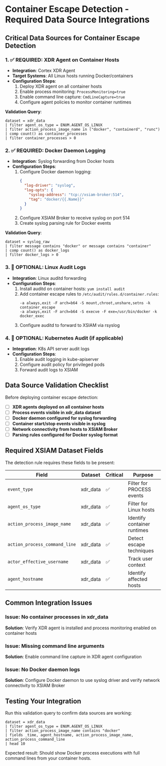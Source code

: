 # Container Escape Detection - Required Data Source Integrations

## Critical Data Sources for Container Escape Detection

### 1. ✅ **REQUIRED: XDR Agent on Container Hosts**
- **Integration**: Cortex XDR Agent 
- **Target Systems**: All Linux hosts running Docker/containers
- **Configuration Steps**:
  1. Deploy XDR agent on all container hosts
  2. Enable process monitoring: `ProcessMonitoring=true`
  3. Enable command line capture: `CmdLineCapture=true`
  4. Configure agent policies to monitor container runtimes

**Validation Query**:
```xql
dataset = xdr_data 
| filter agent_os_type = ENUM.AGENT_OS_LINUX 
| filter action_process_image_name in ("docker", "containerd", "runc")
| comp count() as container_processes
| filter container_processes > 0
```

### 2. ✅ **REQUIRED: Docker Daemon Logging**
- **Integration**: Syslog forwarding from Docker hosts
- **Configuration Steps**:
  1. Configure Docker daemon logging:
     ```json
     {
       "log-driver": "syslog",
       "log-opts": {
         "syslog-address": "tcp://xsiam-broker:514",
         "tag": "docker/{{.Name}}"
       }
     }
     ```
  2. Configure XSIAM Broker to receive syslog on port 514
  3. Create syslog parsing rule for Docker events

**Validation Query**:
```xql
dataset = syslog_raw
| filter message contains "docker" or message contains "container"
| comp count() as docker_logs
| filter docker_logs > 0
```

### 3. 🔄 **OPTIONAL: Linux Audit Logs**
- **Integration**: Linux auditd forwarding
- **Configuration Steps**:
  1. Install auditd on container hosts: `yum install audit`
  2. Add container escape rules to `/etc/audit/rules.d/container.rules`:
     ```
     -a always,exit -F arch=b64 -S mount,chroot,unshare,setns -k container_escape
     -a always,exit -F arch=b64 -S execve -F exe=/usr/bin/docker -k docker_exec
     ```
  3. Configure auditd to forward to XSIAM via rsyslog

### 4. 🔄 **OPTIONAL: Kubernetes Audit (if applicable)**
- **Integration**: K8s API server audit logs
- **Configuration Steps**:
  1. Enable audit logging in kube-apiserver
  2. Configure audit policy for privileged pods
  3. Forward audit logs to XSIAM

## Data Source Validation Checklist

Before deploying container escape detection:

- [ ] **XDR agents deployed on all container hosts**
- [ ] **Process events visible in xdr_data dataset** 
- [ ] **Docker daemon configured for syslog forwarding**
- [ ] **Container start/stop events visible in syslog**
- [ ] **Network connectivity from hosts to XSIAM Broker**
- [ ] **Parsing rules configured for Docker syslog format**

## Required XSIAM Dataset Fields

The detection rule requires these fields to be present:

| Field | Dataset | Critical | Purpose |
|-------|---------|----------|---------|
| `event_type` | xdr_data | ✅ | Filter for PROCESS events |
| `agent_os_type` | xdr_data | ✅ | Filter for Linux hosts |
| `action_process_image_name` | xdr_data | ✅ | Identify container runtimes |
| `action_process_command_line` | xdr_data | ✅ | Detect escape techniques |
| `actor_effective_username` | xdr_data | ✅ | Track user context |
| `agent_hostname` | xdr_data | ✅ | Identify affected hosts |

## Common Integration Issues

### Issue: No container processes in xdr_data
**Solution**: Verify XDR agent is installed and process monitoring enabled on container hosts

### Issue: Missing command line arguments  
**Solution**: Enable command line capture in XDR agent configuration

### Issue: No Docker daemon logs
**Solution**: Configure Docker daemon to use syslog driver and verify network connectivity to XSIAM Broker

## Testing Your Integration

Run this validation query to confirm data sources are working:

```xql
dataset = xdr_data 
| filter agent_os_type = ENUM.AGENT_OS_LINUX 
| filter action_process_image_name contains "docker"
| fields _time, agent_hostname, action_process_image_name, action_process_command_line
| head 10
```

Expected result: Should show Docker process executions with full command lines from your container hosts.